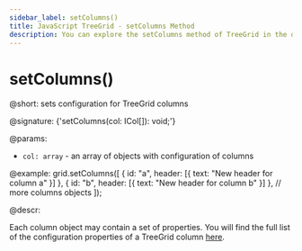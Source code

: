 ```yaml
---
sidebar_label: setColumns()
title: JavaScript TreeGrid - setColumns Method 
description: You can explore the setColumns method of TreeGrid in the documentation of the DHTMLX JavaScript UI library. Browse developer guides and API reference, try out code examples and live demos, and download a free 30-day evaluation version of DHTMLX Suite 7.
---
```


# setColumns()

@short: sets configuration for TreeGrid columns

@signature: {'setColumns(col: ICol[]): void;'}

@params:
- `col: array` - an array of objects with configuration of columns

@example:
grid.setColumns([
    { id: "a", header: [{ text: "New header for column a" }] },
    { id: "b", header: [{ text: "New header for column b" }] },
	// more columns objects
]);

@descr:

Each column object may contain a set of properties. You will find the full list of the configuration properties of a TreeGrid column [here](treegrid/api/api_treegridcolumn_properties.md).

[comment]: # (@relatedapi: treegrid/api/treegrid_getcolumn_method.md)

[comment]: # (@related: treegrid/usage.md#working-with-columns-and-cells)
